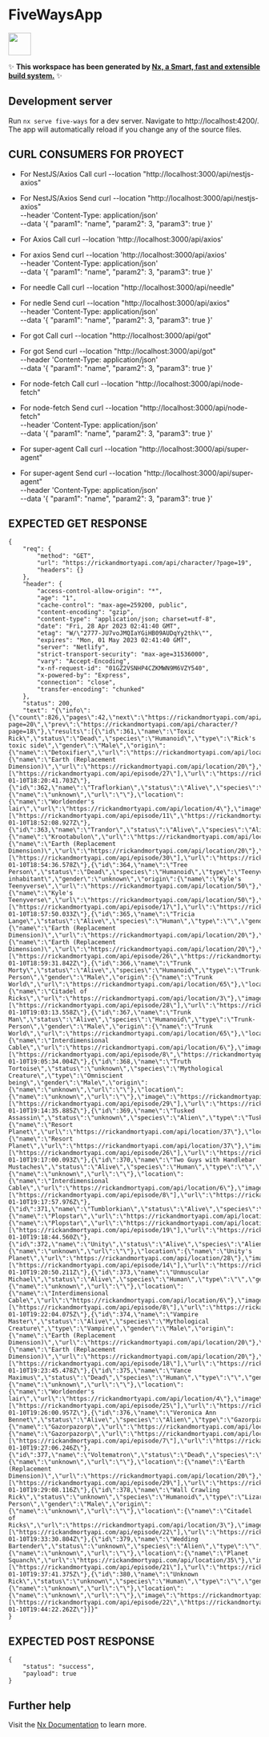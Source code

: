# FiveWaysApp

<a alt="Nx logo" href="https://nx.dev" target="_blank" rel="noreferrer"><img src="https://raw.githubusercontent.com/nrwl/nx/master/images/nx-logo.png" width="45"></a>

✨ **This workspace has been generated by [Nx, a Smart, fast and extensible build system.](https://nx.dev)** ✨

## Development server

Run `nx serve five-ways` for a dev server. Navigate to http://localhost:4200/. The app will automatically reload if you change any of the source files.

## CURL CONSUMERS FOR PROYECT
- For NestJS/Axios Call
  curl --location "http://localhost:3000/api/nestjs-axios"

- For NestJS/Axios Send
  curl --location "http://localhost:3000/api/nestjs-axios" \
   --header 'Content-Type: application/json' \
   --data '{
  "param1": "name",
  "param2": 3,
  "param3": true
  }'


- For Axios Call
  curl --location 'http://localhost:3000/api/axios'

- For axios Send
  curl --location 'http://localhost:3000/api/axios' \
   --header 'Content-Type: application/json' \
   --data '{
  "param1": "name",
  "param2": 3,
  "param3": true
  }'

- For needle Call
  curl --location "http://localhost:3000/api/needle"

- For nedle Send
  curl --location "http://localhost:3000/api/axios" \
   --header 'Content-Type: application/json' \
   --data '{
  "param1": "name",
  "param2": 3,
  "param3": true
  }'

- For got Call
  curl --location "http://localhost:3000/api/got"

- For got Send
  curl --location "http://localhost:3000/api/got" \
   --header 'Content-Type: application/json' \
   --data '{
  "param1": "name",
  "param2": 3,
  "param3": true
  }'

- For node-fetch Call
  curl --location "http://localhost:3000/api/node-fetch"

- For node-fetch Send
  curl --location "http://localhost:3000/api/node-fetch" \
  --header 'Content-Type: application/json' \
  --data '{
  "param1": "name",
  "param2": 3,
  "param3": true
  }'

- For super-agent Call
  curl --location "http://localhost:3000/api/super-agent"

- For super-agent Send
  curl --location "http://localhost:3000/api/super-agent" \
  --header 'Content-Type: application/json' \
  --data '{
  "param1": "name",
  "param2": 3,
  "param3": true
  }'


## EXPECTED GET RESPONSE

```
{
    "req": {
        "method": "GET",
        "url": "https://rickandmortyapi.com/api/character/?page=19",
        "headers": {}
    },
    "header": {
        "access-control-allow-origin": "*",
        "age": "1",
        "cache-control": "max-age=259200, public",
        "content-encoding": "gzip",
        "content-type": "application/json; charset=utf-8",
        "date": "Fri, 28 Apr 2023 02:41:40 GMT",
        "etag": "W/\"2777-JU7voJMQIaYGiHB09AUDqYy2thk\"",
        "expires": "Mon, 01 May 2023 02:41:40 GMT",
        "server": "Netlify",
        "strict-transport-security": "max-age=31536000",
        "vary": "Accept-Encoding",
        "x-nf-request-id": "01GZ2VSNHP4CZKMWN9M6VZY540",
        "x-powered-by": "Express",
        "connection": "close",
        "transfer-encoding": "chunked"
    },
    "status": 200,
    "text": "{\"info\":{\"count\":826,\"pages\":42,\"next\":\"https://rickandmortyapi.com/api/character/?page=20\",\"prev\":\"https://rickandmortyapi.com/api/character/?page=18\"},\"results\":[{\"id\":361,\"name\":\"Toxic Rick\",\"status\":\"Dead\",\"species\":\"Humanoid\",\"type\":\"Rick's toxic side\",\"gender\":\"Male\",\"origin\":{\"name\":\"Detoxifier\",\"url\":\"https://rickandmortyapi.com/api/location/64\"},\"location\":{\"name\":\"Earth (Replacement Dimension)\",\"url\":\"https://rickandmortyapi.com/api/location/20\"},\"image\":\"https://rickandmortyapi.com/api/character/avatar/361.jpeg\",\"episode\":[\"https://rickandmortyapi.com/api/episode/27\"],\"url\":\"https://rickandmortyapi.com/api/character/361\",\"created\":\"2018-01-10T18:20:41.703Z\"},{\"id\":362,\"name\":\"Traflorkian\",\"status\":\"Alive\",\"species\":\"Alien\",\"type\":\"Traflorkian\",\"gender\":\"unknown\",\"origin\":{\"name\":\"unknown\",\"url\":\"\"},\"location\":{\"name\":\"Worldender's lair\",\"url\":\"https://rickandmortyapi.com/api/location/4\"},\"image\":\"https://rickandmortyapi.com/api/character/avatar/362.jpeg\",\"episode\":[\"https://rickandmortyapi.com/api/episode/11\",\"https://rickandmortyapi.com/api/episode/13\",\"https://rickandmortyapi.com/api/episode/19\",\"https://rickandmortyapi.com/api/episode/21\",\"https://rickandmortyapi.com/api/episode/25\"],\"url\":\"https://rickandmortyapi.com/api/character/362\",\"created\":\"2018-01-10T18:52:08.927Z\"},{\"id\":363,\"name\":\"Trandor\",\"status\":\"Alive\",\"species\":\"Alien\",\"type\":\"Krootabulan\",\"gender\":\"Male\",\"origin\":{\"name\":\"Krootabulon\",\"url\":\"https://rickandmortyapi.com/api/location/45\"},\"location\":{\"name\":\"Earth (Replacement Dimension)\",\"url\":\"https://rickandmortyapi.com/api/location/20\"},\"image\":\"https://rickandmortyapi.com/api/character/avatar/363.jpeg\",\"episode\":[\"https://rickandmortyapi.com/api/episode/30\"],\"url\":\"https://rickandmortyapi.com/api/character/363\",\"created\":\"2018-01-10T18:54:36.578Z\"},{\"id\":364,\"name\":\"Tree Person\",\"status\":\"Dead\",\"species\":\"Humanoid\",\"type\":\"Teenyverse inhabitant\",\"gender\":\"unknown\",\"origin\":{\"name\":\"Kyle's Teenyverse\",\"url\":\"https://rickandmortyapi.com/api/location/50\"},\"location\":{\"name\":\"Kyle's Teenyverse\",\"url\":\"https://rickandmortyapi.com/api/location/50\"},\"image\":\"https://rickandmortyapi.com/api/character/avatar/364.jpeg\",\"episode\":[\"https://rickandmortyapi.com/api/episode/17\"],\"url\":\"https://rickandmortyapi.com/api/character/364\",\"created\":\"2018-01-10T18:57:50.033Z\"},{\"id\":365,\"name\":\"Tricia Lange\",\"status\":\"Alive\",\"species\":\"Human\",\"type\":\"\",\"gender\":\"Female\",\"origin\":{\"name\":\"Earth (Replacement Dimension)\",\"url\":\"https://rickandmortyapi.com/api/location/20\"},\"location\":{\"name\":\"Earth (Replacement Dimension)\",\"url\":\"https://rickandmortyapi.com/api/location/20\"},\"image\":\"https://rickandmortyapi.com/api/character/avatar/365.jpeg\",\"episode\":[\"https://rickandmortyapi.com/api/episode/26\",\"https://rickandmortyapi.com/api/episode/27\",\"https://rickandmortyapi.com/api/episode/36\",\"https://rickandmortyapi.com/api/episode/38\",\"https://rickandmortyapi.com/api/episode/46\"],\"url\":\"https://rickandmortyapi.com/api/character/365\",\"created\":\"2018-01-10T18:59:31.842Z\"},{\"id\":366,\"name\":\"Trunk Morty\",\"status\":\"Alive\",\"species\":\"Humanoid\",\"type\":\"Trunk-Person\",\"gender\":\"Male\",\"origin\":{\"name\":\"Trunk World\",\"url\":\"https://rickandmortyapi.com/api/location/65\"},\"location\":{\"name\":\"Citadel of Ricks\",\"url\":\"https://rickandmortyapi.com/api/location/3\"},\"image\":\"https://rickandmortyapi.com/api/character/avatar/366.jpeg\",\"episode\":[\"https://rickandmortyapi.com/api/episode/28\"],\"url\":\"https://rickandmortyapi.com/api/character/366\",\"created\":\"2018-01-10T19:03:13.558Z\"},{\"id\":367,\"name\":\"Trunk Man\",\"status\":\"Alive\",\"species\":\"Humanoid\",\"type\":\"Trunk-Person\",\"gender\":\"Male\",\"origin\":{\"name\":\"Trunk World\",\"url\":\"https://rickandmortyapi.com/api/location/65\"},\"location\":{\"name\":\"Interdimensional Cable\",\"url\":\"https://rickandmortyapi.com/api/location/6\"},\"image\":\"https://rickandmortyapi.com/api/character/avatar/367.jpeg\",\"episode\":[\"https://rickandmortyapi.com/api/episode/8\",\"https://rickandmortyapi.com/api/episode/28\"],\"url\":\"https://rickandmortyapi.com/api/character/367\",\"created\":\"2018-01-10T19:05:34.004Z\"},{\"id\":368,\"name\":\"Truth Tortoise\",\"status\":\"unknown\",\"species\":\"Mythological Creature\",\"type\":\"Omniscient being\",\"gender\":\"Male\",\"origin\":{\"name\":\"unknown\",\"url\":\"\"},\"location\":{\"name\":\"unknown\",\"url\":\"\"},\"image\":\"https://rickandmortyapi.com/api/character/avatar/368.jpeg\",\"episode\":[\"https://rickandmortyapi.com/api/episode/29\"],\"url\":\"https://rickandmortyapi.com/api/character/368\",\"created\":\"2018-01-10T19:14:35.885Z\"},{\"id\":369,\"name\":\"Tusked Assassin\",\"status\":\"unknown\",\"species\":\"Alien\",\"type\":\"Tuskfish\",\"gender\":\"Male\",\"origin\":{\"name\":\"Resort Planet\",\"url\":\"https://rickandmortyapi.com/api/location/37\"},\"location\":{\"name\":\"Resort Planet\",\"url\":\"https://rickandmortyapi.com/api/location/37\"},\"image\":\"https://rickandmortyapi.com/api/character/avatar/369.jpeg\",\"episode\":[\"https://rickandmortyapi.com/api/episode/26\"],\"url\":\"https://rickandmortyapi.com/api/character/369\",\"created\":\"2018-01-10T19:17:00.093Z\"},{\"id\":370,\"name\":\"Two Guys with Handlebar Mustaches\",\"status\":\"Alive\",\"species\":\"Human\",\"type\":\"\",\"gender\":\"Male\",\"origin\":{\"name\":\"unknown\",\"url\":\"\"},\"location\":{\"name\":\"Interdimensional Cable\",\"url\":\"https://rickandmortyapi.com/api/location/6\"},\"image\":\"https://rickandmortyapi.com/api/character/avatar/370.jpeg\",\"episode\":[\"https://rickandmortyapi.com/api/episode/8\"],\"url\":\"https://rickandmortyapi.com/api/character/370\",\"created\":\"2018-01-10T19:17:57.976Z\"},{\"id\":371,\"name\":\"Tumblorkian\",\"status\":\"Alive\",\"species\":\"Alien\",\"type\":\"Tumblorkian\",\"gender\":\"Male\",\"origin\":{\"name\":\"Plopstar\",\"url\":\"https://rickandmortyapi.com/api/location/66\"},\"location\":{\"name\":\"Plopstar\",\"url\":\"https://rickandmortyapi.com/api/location/66\"},\"image\":\"https://rickandmortyapi.com/api/character/avatar/371.jpeg\",\"episode\":[\"https://rickandmortyapi.com/api/episode/19\"],\"url\":\"https://rickandmortyapi.com/api/character/371\",\"created\":\"2018-01-10T19:18:44.560Z\"},{\"id\":372,\"name\":\"Unity\",\"status\":\"Alive\",\"species\":\"Alien\",\"type\":\"Hivemind\",\"gender\":\"Genderless\",\"origin\":{\"name\":\"unknown\",\"url\":\"\"},\"location\":{\"name\":\"Unity's Planet\",\"url\":\"https://rickandmortyapi.com/api/location/28\"},\"image\":\"https://rickandmortyapi.com/api/character/avatar/372.jpeg\",\"episode\":[\"https://rickandmortyapi.com/api/episode/14\"],\"url\":\"https://rickandmortyapi.com/api/character/372\",\"created\":\"2018-01-10T19:20:50.211Z\"},{\"id\":373,\"name\":\"Unmuscular Michael\",\"status\":\"Alive\",\"species\":\"Human\",\"type\":\"\",\"gender\":\"Male\",\"origin\":{\"name\":\"unknown\",\"url\":\"\"},\"location\":{\"name\":\"Interdimensional Cable\",\"url\":\"https://rickandmortyapi.com/api/location/6\"},\"image\":\"https://rickandmortyapi.com/api/character/avatar/373.jpeg\",\"episode\":[\"https://rickandmortyapi.com/api/episode/8\"],\"url\":\"https://rickandmortyapi.com/api/character/373\",\"created\":\"2018-01-10T19:22:04.075Z\"},{\"id\":374,\"name\":\"Vampire Master\",\"status\":\"Alive\",\"species\":\"Mythological Creature\",\"type\":\"Vampire\",\"gender\":\"Male\",\"origin\":{\"name\":\"Earth (Replacement Dimension)\",\"url\":\"https://rickandmortyapi.com/api/location/20\"},\"location\":{\"name\":\"Earth (Replacement Dimension)\",\"url\":\"https://rickandmortyapi.com/api/location/20\"},\"image\":\"https://rickandmortyapi.com/api/character/avatar/374.jpeg\",\"episode\":[\"https://rickandmortyapi.com/api/episode/18\"],\"url\":\"https://rickandmortyapi.com/api/character/374\",\"created\":\"2018-01-10T19:23:45.478Z\"},{\"id\":375,\"name\":\"Vance Maximus\",\"status\":\"Dead\",\"species\":\"Human\",\"type\":\"\",\"gender\":\"Male\",\"origin\":{\"name\":\"unknown\",\"url\":\"\"},\"location\":{\"name\":\"Worldender's lair\",\"url\":\"https://rickandmortyapi.com/api/location/4\"},\"image\":\"https://rickandmortyapi.com/api/character/avatar/375.jpeg\",\"episode\":[\"https://rickandmortyapi.com/api/episode/25\"],\"url\":\"https://rickandmortyapi.com/api/character/375\",\"created\":\"2018-01-10T19:26:00.957Z\"},{\"id\":376,\"name\":\"Veronica Ann Bennet\",\"status\":\"Alive\",\"species\":\"Alien\",\"type\":\"Gazorpian\",\"gender\":\"Female\",\"origin\":{\"name\":\"Gazorpazorp\",\"url\":\"https://rickandmortyapi.com/api/location/40\"},\"location\":{\"name\":\"Gazorpazorp\",\"url\":\"https://rickandmortyapi.com/api/location/40\"},\"image\":\"https://rickandmortyapi.com/api/character/avatar/376.jpeg\",\"episode\":[\"https://rickandmortyapi.com/api/episode/7\"],\"url\":\"https://rickandmortyapi.com/api/character/376\",\"created\":\"2018-01-10T19:27:06.246Z\"},{\"id\":377,\"name\":\"Voltematron\",\"status\":\"Dead\",\"species\":\"Alien\",\"type\":\"Parasite\",\"gender\":\"unknown\",\"origin\":{\"name\":\"unknown\",\"url\":\"\"},\"location\":{\"name\":\"Earth (Replacement Dimension)\",\"url\":\"https://rickandmortyapi.com/api/location/20\"},\"image\":\"https://rickandmortyapi.com/api/character/avatar/377.jpeg\",\"episode\":[\"https://rickandmortyapi.com/api/episode/29\"],\"url\":\"https://rickandmortyapi.com/api/character/377\",\"created\":\"2018-01-10T19:29:08.116Z\"},{\"id\":378,\"name\":\"Wall Crawling Rick\",\"status\":\"unknown\",\"species\":\"Humanoid\",\"type\":\"Lizard-Person\",\"gender\":\"Male\",\"origin\":{\"name\":\"unknown\",\"url\":\"\"},\"location\":{\"name\":\"Citadel of Ricks\",\"url\":\"https://rickandmortyapi.com/api/location/3\"},\"image\":\"https://rickandmortyapi.com/api/character/avatar/378.jpeg\",\"episode\":[\"https://rickandmortyapi.com/api/episode/22\"],\"url\":\"https://rickandmortyapi.com/api/character/378\",\"created\":\"2018-01-10T19:33:30.804Z\"},{\"id\":379,\"name\":\"Wedding Bartender\",\"status\":\"unknown\",\"species\":\"Alien\",\"type\":\"\",\"gender\":\"Male\",\"origin\":{\"name\":\"unknown\",\"url\":\"\"},\"location\":{\"name\":\"Planet Squanch\",\"url\":\"https://rickandmortyapi.com/api/location/35\"},\"image\":\"https://rickandmortyapi.com/api/character/avatar/379.jpeg\",\"episode\":[\"https://rickandmortyapi.com/api/episode/21\"],\"url\":\"https://rickandmortyapi.com/api/character/379\",\"created\":\"2018-01-10T19:37:41.375Z\"},{\"id\":380,\"name\":\"Unknown Rick\",\"status\":\"unknown\",\"species\":\"Human\",\"type\":\"\",\"gender\":\"Male\",\"origin\":{\"name\":\"unknown\",\"url\":\"\"},\"location\":{\"name\":\"unknown\",\"url\":\"\"},\"image\":\"https://rickandmortyapi.com/api/character/avatar/380.jpeg\",\"episode\":[\"https://rickandmortyapi.com/api/episode/22\",\"https://rickandmortyapi.com/api/episode/51\"],\"url\":\"https://rickandmortyapi.com/api/character/380\",\"created\":\"2018-01-10T19:44:22.262Z\"}]}"
}
```

## EXPECTED POST RESPONSE

```
{
    "status": "success",
    "payload": true
}
```

## Further help

Visit the [Nx Documentation](https://nx.dev) to learn more.
